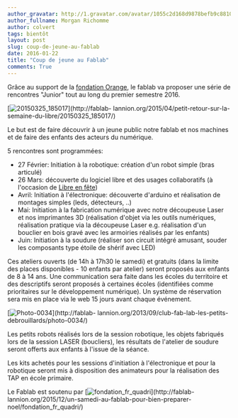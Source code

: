 ```yaml
---
author_gravatar: http://1.gravatar.com/avatar/1055c2d168d9878befb9c8810eda96dc?s=96&d=mm&r=g
author_fullname: Morgan Richomme
author: colvert
tags: bientôt
layout: post
slug: coup-de-jeune-au-fablab
date: 2016-01-22
title: "Coup de jeune au Fablab"
comments: True
---
```

Grâce au support de la [fondation Orange](http://www.fondationorange.com/), le
fablab va proposer une série de rencontres "Junior" tout au long du premier
semestre 2016.

[![20150325_185017](http://fablablannion.github.io/images/20150325_185017-1024x576.jpg)](http://fablab-
lannion.org/2015/04/petit-retour-sur-la-semaine-du-libre/20150325_185017/)

Le but est de faire découvrir à un jeune public notre fablab et nos machines
et de faire des enfants des acteurs du numérique.

5 rencontres sont programmées:

  * 27 Février: Initiation à la robotique: création d'un robot simple (bras articulé)
  * 26 Mars: découverte du logiciel libre et des usages collaboratifs (à l'occasion de [Libre en fête](http://libre-en-fete-tregor.fr/))
  * Avril: Initiation à l'électronique: découverte d'arduino et réalisation de montages simples (leds, détecteurs, ..)
  * Mai: Initiation à la fabrication numérique avec notre découpeuse Laser et nos imprimantes 3D (réalisation d'objet via les outils numériques, réalisation pratique via la découpeuse Laser e.g. réalisation d'un bouclier en bois gravé avec les armoiries réalisés par les enfants)
  * Juin: Initiation à la soudure (réaliser son circuit intégré amusant, souder les composants type étoile de shérif avec LED)

Ces ateliers ouverts (de 14h à 17h30 le samedi) et gratuits (dans la limite
des places disponibles - 10 enfants par atelier) seront proposés aux enfants
de 8 à 14 ans. Une communication sera faite dans les écoles du territoire et
des descriptifs seront proposés à certaines écoles (identifiées comme
prioritaires sur le développement numérique). Un système de réservation sera
mis en place via le web 15 jours avant chaque événement.

[![Photo-0034](http://fablablannion.github.io/images/Photo-0034-1024x768.jpg)](http://fablab-
lannion.org/2013/09/club-fab-lab-les-petits-debrouillards/photo-0034/)

Les petits robots réalisés lors de la session robotique, les objets fabriqués
lors de la session LASER (boucliers), les résultats de l'atelier de soudure
seront offerts aux enfants à l'issue de la séance.

Les kits achetés pour les sessions d'initiation à l'électronique et pour la
robotique seront mis à disposition des animateurs pour la réalisation des TAP
en école primaire.

Le Fablab est soutenu par
[![fondation_fr_quadri](http://fablablannion.github.io/images/fondation_fr_quadri.jpg)](http://fablab-
lannion.org/2015/12/un-samedi-au-fablab-pour-bien-preparer-
noel/fondation_fr_quadri/)


